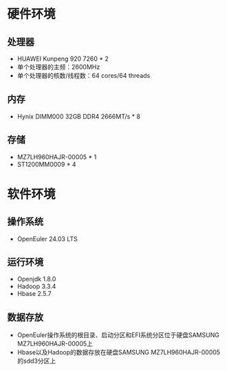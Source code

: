 # 硬件环境

## 处理器
- HUAWEI Kunpeng 920 7260 * 2
- 单个处理器的主频：2600MHz
- 单个处理器的核数/线程数：64 cores/64 threads

## 内存
- Hynix DIMM000 32GB DDR4 2666MT/s * 8

## 存储
- MZ7LH960HAJR-00005 * 1
- ST1200MM0009 * 4
# 软件环境

## 操作系统

- OpenEuler 24.03 LTS 

## 运行环境
- Openjdk 1.8.0
- Hadoop 3.3.4
- Hbase 2.5.7
## 数据存放
- OpenEuler操作系统的根目录、启动分区和EFI系统分区位于硬盘SAMSUNG MZ7LH960HAJR-00005上
- Hbase以及Hadoop的数据存放在硬盘SAMSUNG MZ7LH960HAJR-00005的sdd3分区上